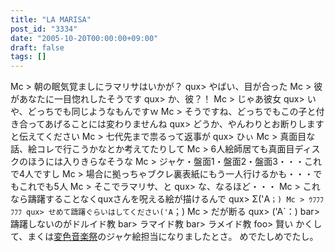 ```yaml
---
title: "LA MARISA"
post_id: "3334"
date: "2005-10-20T00:00:00+09:00"
draft: false
tags: []
---
```



Mc > 朝の眠気覚ましにラマリサはいかが？ qux> やばい、目が合った Mc > 彼があなたに一目惚れしたそうです qux> か、彼？！ Mc > じゃあ彼女 qux> いや、どっちでも同じようなもんですｗ Mc > そうですね、どっちでもこの子と付き合ってあげることには変わりませんね qux> どうか、やんわりとお断りしますと伝えてください Mc > 七代先まで祟るって返事が qux> ひぃ Mc > 真面目な話、絵コレで行こうかなとか考えてたりして Mc > 6人絵師居ても真面目ディスクのほうには入りきらなそうな Mc > ジャケ・盤面1・盤面2・盤面3・・・これで4人ですし Mc > 場合に拠っちゃブクレ裏表紙にもう一人行けるかも・・・でもこれでも5人 Mc > そこでラマリサ、と qux> な、なるほど・・・ Mc > これなら躊躇することなくquxさんを呪える絵が描けるんで qux> Σ('A`；) Mc > ｳﾌﾌﾌﾌﾌﾌ qux> せめて躊躇ぐらいはしてください('A`；) Mc > だが断る qux> ('A`：) bar> 躊躇しないのがドルイド教 bar> ラマイド教 bar> ラメイド教 foo> 賢い かくして、まくは[変色音楽祭](http://lama.danmaq.com/lamarisa/)のジャケ絵担当になりましたとさ。 めでたしめでたし。
